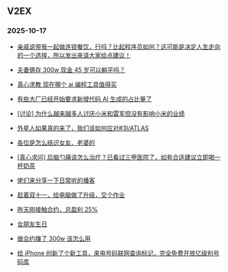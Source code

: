 ## V2EX 
### 2025-10-17

+ [亲戚说带我一起做连锁餐饮，行吗？比起程序员如何？这可能是决定人生走向的一个选择，所以发出来请大家给点建议！](https://www.v2ex.com/t/1166136)

+ [夫妻俩存 300w 现金 45 岁可以躺平吗？](https://www.v2ex.com/t/1166126)

+ [真心求教 现在哪个 ai 编程工具值得买](https://www.v2ex.com/t/1165997)

+ [有些大厂已经开始要求新增代码 AI 生成的占比量了](https://www.v2ex.com/t/1165999)

+ [[讨论] 为什么越来越多人讨厌小米和雷军但没有影响小米的业绩](https://www.v2ex.com/t/1166044)

+ [外星人如果真的来了，我们该如何应对#3I/ATLAS](https://www.v2ex.com/t/1166003)

+ [各位是怎么结识女友、老婆的](https://www.v2ex.com/t/1166124)

+ [[真心求问] 后脑勺痛该怎么治疗？已看过三甲医院了，如有合适建议立即喝一杯奶茶](https://www.v2ex.com/t/1166030)

+ [佬们来分享一下日常听的播客](https://www.v2ex.com/t/1166095)

+ [趁着双十一，给电脑做了升级，交个作业](https://www.v2ex.com/t/1165978)

+ [昨天刚接触合约，总盈利 25%](https://www.v2ex.com/t/1166107)

+ [女朋友生日](https://www.v2ex.com/t/1166279)

+ [做合约赚了 300w 该怎么用](https://www.v2ex.com/t/1166281)

+ [给 iPhone 创新了个新工具，来电号码联网查询标记，完全免费开放亿级别号码库](https://www.v2ex.com/t/1166284)


